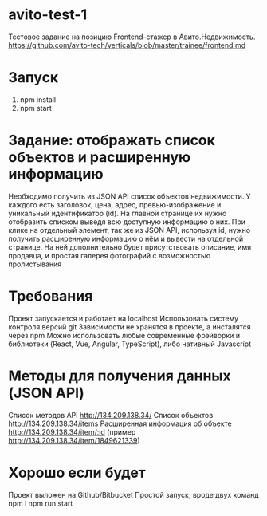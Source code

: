 # avito-test-1
Тестовое задание на позицию Frontend-стажер в Авито.Недвижимость.
https://github.com/avito-tech/verticals/blob/master/trainee/frontend.md

# Запуск
1. npm install
1. npm start

# Задание: отображать список объектов и расширенную информацию
Необходимо получить из JSON API список объектов недвижимости. У каждого есть заголовок, цена, адрес, превью-изображение и уникальный идентификатор (id). На главной странице их нужно отобразить списком выведя всю доступную информацию о них.
При клике на отдельный элемент, так же из JSON API, используя id, нужно получить расширенную информацию о нём и вывести на отдельной странице. На ней дополнительно будет присутствовать описание, имя продавца, и простая галерея фотографий с возможностью пролистывания
# Требования
Проект запускается и работает на localhost
Использовать систему контроля версий git
Зависимости не хранятся в проекте, а инсталятся через npm
Можно использовать любые современные фрэйворки и библиотеки (React, Vue, Angular, TypeScript), либо нативный Javascript
# Методы для получения данных (JSON API)
Список методов API http://134.209.138.34/
Список объектов http://134.209.138.34/items
Расширенная информация об объекте http://134.209.138.34/item/:id (пример http://134.209.138.34/item/1849621339)
# Хорошо если будет
Проект выложен на Github/Bitbucket
Простой запуск, вроде двух команд npm i npm run start
